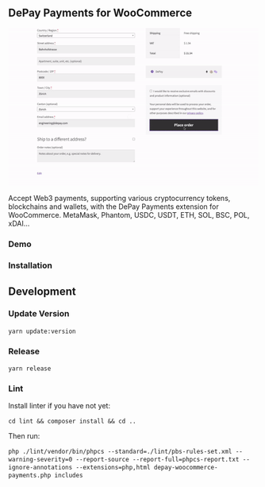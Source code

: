 ## DePay Payments for WooCommerce

![Web3 Payments for WooCommerce](/.wordpress-org/screenshot-2.gif)

Accept Web3 payments, supporting various cryptocurrency tokens, blockchains and wallets, with the DePay Payments extension for WooCommerce. MetaMask, Phantom, USDC, USDT, ETH, SOL, BSC, POL, xDAI…

### Demo

### Installation

## Development

### Update Version

```
yarn update:version
```

### Release

```
yarn release
```

### Lint

Install linter if you have not yet:

```
cd lint && composer install && cd ..
```

Then run:

```
php ./lint/vendor/bin/phpcs --standard=./lint/pbs-rules-set.xml --warning-severity=0 --report-source --report-full=phpcs-report.txt --ignore-annotations --extensions=php,html depay-woocommerce-payments.php includes
```
